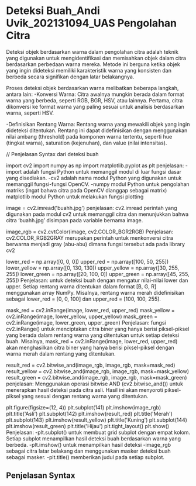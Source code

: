 
# Deteksi Buah_Andi Uvik_202131094_UAS Pengolahan Citra

Deteksi objek berdasarkan warna dalam pengolahan citra adalah teknik yang digunakan untuk mengidentifikasi dan memisahkan objek dalam citra berdasarkan perbedaan warna mereka. Metode ini berguna ketika objek yang ingin dideteksi memiliki karakteristik warna yang konsisten dan berbeda secara signifikan dengan latar belakangnya.

Proses deteksi objek berdasarkan warna melibatkan beberapa langkah, antara lain:
-Konversi Warna: Citra awalnya mungkin berada dalam format warna yang berbeda, seperti RGB, BGR, HSV, atau lainnya. Pertama, citra dikonversi ke format warna yang paling sesuai untuk analisis berdasarkan warna, seperti HSV.

-Definisikan Rentang Warna: Rentang warna yang mewakili objek yang ingin dideteksi ditentukan. Rentang ini dapat didefinisikan dengan menggunakan nilai ambang (threshold) pada komponen warna tertentu, seperti hue (tingkat warna), saturation (kejenuhan), dan value (nilai intensitas).

// Penjelasan Syntax dari deteksi buah

import cv2
import numpy as np
import matplotlib.pyplot as plt
penjelasan: 
-import adalah fungsi Python untuk memanggil modul di luar fungsi dasar yang disediakan.
-cv2 adalah nama modul Python yang digunakan untuk memanggil fungsi-fungsi OpenCV.
-numpy modul Python untuk pengolahan matriks (ingat bahwa citra pada OpenCV dianggap sebagai matrix) matplotlib modul Python untuk melakukan fungsi plotting

image = cv2.imread('buahh.jpg')
penjelasan: cv2.imread perintah yang digunakan pada modul cv2 untuk memanggil citra dan menunjukkan bahwa citra ‘buahh.jpg’ disimpan pada variable bernama image.

image_rgb = cv2.cvtColor(image, cv2.COLOR_BGR2RGB)
Penjelasan: cv2.COLOR_RGB2GRAY merupakan perintah untuk menkonversi citra berwarna menjadi gray (abu-abu) dimana fungsi tersebut ada pada library cv2

lower_red = np.array([0, 0, 0])
upper_red = np.array([100, 50, 255])
lower_yellow = np.array([0, 130, 130])
upper_yellow = np.array([30, 255, 255])
lower_green = np.array([20, 100, 0])
upper_green = np.array([45, 255, 255])
Penjelasan: untuk deteksi buah dengan mengatur nilai-nilai lower dan upper. Setiap rentang warna ditentukan dalam format [B, G, R] menggunakan array NumPy. Misalnya, rentang warna merah didefinisikan sebagai lower_red = [0, 0, 100] dan upper_red = [100, 100, 255].

mask_red = cv2.inRange(image, lower_red, upper_red)
mask_yellow = cv2.inRange(image, lower_yellow, upper_yellow)
mask_green = cv2.inRange(image, lower_green, upper_green)
Penjelasan:  fungsi cv2.inRange() untuk menciptakan citra biner yang hanya berisi piksel-piksel yang berada dalam rentang warna yang ditentukan untuk setiap deteksi buah. Misalnya, mask_red = cv2.inRange(image, lower_red, upper_red) akan menghasilkan citra biner yang hanya berisi piksel-piksel dengan warna merah dalam rentang yang ditentukan.

result_red = cv2.bitwise_and(image_rgb, image_rgb, mask=mask_red)
result_yellow = cv2.bitwise_and(image_rgb, image_rgb, mask=mask_yellow)
result_green = cv2.bitwise_and(image_rgb, image_rgb, mask=mask_green)
penjelasan: Menggunakan operasi bitwise AND (cv2.bitwise_and()) untuk menerapkan hasil deteksi pada citra asli. Hasil ini akan menyoroti piksel-piksel yang sesuai dengan rentang warna yang ditentukan.

plt.figure(figsize=(12, 4))
plt.subplot(141)
plt.imshow(image_rgb)
plt.title('Asli')
plt.subplot(142)
plt.imshow(result_red)
plt.title('Merah')
plt.subplot(143)
plt.imshow(result_yellow)
plt.title('Kuning')
plt.subplot(144)
plt.imshow(result_green)
plt.title('Hijau')
plt.tight_layout()
plt.show()
Penjelasan:
-plt.subplot() untuk membuat grid subplot dengan empat kolom. Setiap subplot menampilkan hasil deteksi buah berdasarkan warna yang berbeda.
-plt.imshow() untuk menampilkan hasil deteksi
-image_rgb sebagai citra latar belakang dan menggunakan masker deteksi buah sebagai masker.
-plt.title() memberikan judul pada setiap subplot.
## Penjelasan Syntax
